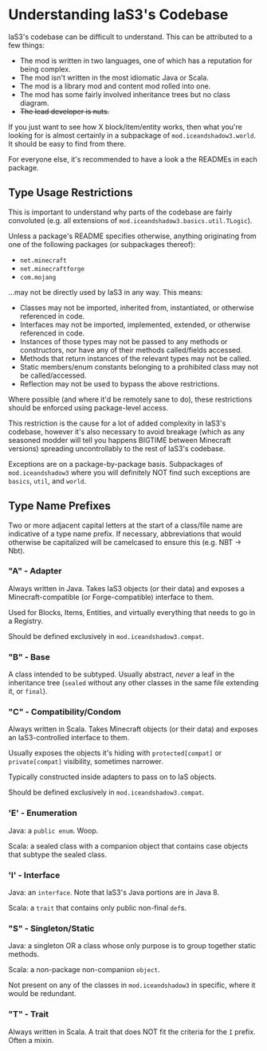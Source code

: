 # Understanding IaS3's Codebase

IaS3's codebase can be difficult to understand. This can be attributed to a few things:
* The mod is written in two languages, one of which has a reputation for being complex.
* The mod isn't written in the most idiomatic Java or Scala.
* The mod is a library mod and content mod rolled into one.
* The mod has some fairly involved inheritance trees but no class diagram.
* ~~The lead developer is nuts.~~

If you just want to see how X block/item/entity works,
then what you're looking for is almost certainly in a subpackage of `mod.iceandshadow3.world`.
It should be easy to find from there.

For everyone else, it's recommended to have a look a the READMEs in each package.

## Type Usage Restrictions
This is important to understand why parts of the codebase are fairly convoluted
(e.g. all extensions of `mod.iceandshadow3.basics.util.TLogic`).

Unless a package's README specifies otherwise, anything originating from one of the following packages
(or subpackages thereof):
* `net.minecraft`
* `net.minecraftforge`
* `com.mojang`

...may not be directly used by IaS3 in any way. This means:
* Classes may not be imported, inherited from, instantiated, or otherwise referenced in code.
* Interfaces may not be imported, implemented, extended, or otherwise referenced in code.
* Instances of those types may not be passed to any methods or constructors, nor have any of their methods called/fields accessed.
* Methods that return instances of the relevant types may not be called.
* Static members/enum constants belonging to a prohibited class may not be called/accessed.
* Reflection may not be used to bypass the above restrictions.

Where possible (and where it'd be remotely sane to do),
these restrictions should be enforced using package-level access.

This restriction is the cause for a lot of added complexity in IaS3's codebase,
however it's also necessary to avoid breakage (which as any seasoned modder will tell you happens BIGTIME between Minecraft versions) spreading uncontrollably to the rest of IaS3's codebase.

Exceptions are on a package-by-package basis.
Subpackages of `mod.iceandshadow3` where you will definitely NOT find such exceptions are `basics`, `util`, and `world`.

## Type Name Prefixes
Two or more adjacent capital letters at the start of a class/file name are indicative of a type name prefix.
If necessary, abbreviations that would otherwise be capitalized will be camelcased to ensure this (e.g. NBT -> Nbt).

### "A" - Adapter
Always written in Java. Takes IaS3 objects (or their data) and exposes a Minecraft-compatible (or Forge-compatible) interface to them.

Used for Blocks, Items, Entities, and virtually everything that needs to go in a Registry.

Should be defined exclusively in `mod.iceandshadow3.compat`.

### "B" - Base
A class intended to be subtyped. Usually abstract, *never* a leaf in the inheritance tree
(`sealed` without any other classes in the same file extending it, or `final`).

### "C" - Compatibility/Condom
Always written in Scala. Takes Minecraft objects (or their data) and exposes an IaS3-controlled interface to them.

Usually exposes the objects it's hiding with `protected[compat]` or `private[compat]` visibility, sometimes narrower.

Typically constructed inside adapters to pass on to IaS objects.

Should be defined exclusively in `mod.iceandshadow3.compat`.

### 'E' - Enumeration
Java: a `public enum`. Woop.

Scala: a sealed class with a companion object that contains case objects that subtype the sealed class.

### 'I' - Interface
Java: an `interface`. Note that IaS3's Java portions are in Java 8.

Scala: a `trait` that contains only public non-final `def`s.

### "S" - Singleton/Static
Java: a singleton OR a class whose only purpose is to group together static methods.

Scala: a non-package non-companion `object`.

Not present on any of the classes in `mod.iceandshadow3` in specific, where it would be redundant.

### "T" - Trait
Always written in Scala. A trait that does NOT fit the criteria for the `I` prefix. Often a mixin.